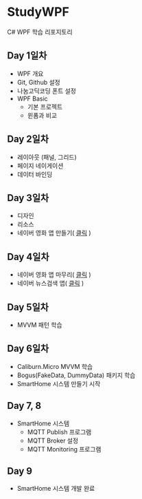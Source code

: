 # StudyWPF
C# WPF 학습 리포지토리

## Day 1일차
- WPF 개요
- Git, Github 설정
- 나눔고딕코딩 폰트 설정
- WPF Basic
  - 기본 프로젝트
  - 윈폼과 비교

## Day 2일차
- 레이아웃 (패널, 그리드)
- 페이지 네이게이션
- 데이터 바인딩

## Day 3일차
- 디자인
- 리소스
- 네이버 영화 앱 만들기( [클릭](https://github.com/lmrang/StudyWPF/tree/main/portfolio) )

## Day 4일차
- 네이버 영화 앱 마무리( [클릭](https://github.com/lmrang/StudyWPF/tree/main/portfolio) )
- 네이버 뉴스검색 앱( [클릭](https://github.com/lmrang/StudyWPF/tree/main/portfolio#naver-%EB%89%B4%EC%8A%A4%EA%B2%80%EC%83%89) )

## Day 5일차
- MVVM 패턴 학습

## Day 6일차
- Caliburn.Micro MVVM 학습
- Bogus(FakeData, DummyData) 패키지 학습
- SmartHome 시스템 만들기 시작

## Day 7, 8
- SmartHome 시스템 
  - MQTT Publish 프로그램
  - MQTT Broker 설정
  - MQTT Monitoring 프로그램

## Day 9
- SmartHome 시스템 개발 완료
